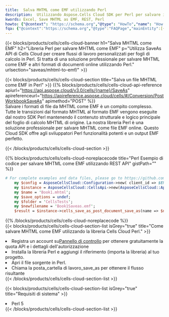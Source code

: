 ```yaml
---
title:  Salva MHTML come EMF utilizzando Perl
description:  Utilizzando Aspose.Cells Cloud SDK per Perl per salvare il file in formato MHTML come file in formato EMF.
kwords: Excel, Save MHTML as EMF, REST, Perl
howto: {"@context": "https://schema.org","@type": "HowTo","name": "How to save MHTML as EMF using the Cells Cloud Perl library.","description": "How to save MHTML as EMF using the Cells Cloud Perl library.","image": {"@type": "ImageObject"},"url": "/perl/saveas/mhtml-to-emf/","step": [{ "@type": "HowToStep","name": "How to save MHTML as EMF using the Cells Cloud Perl library. step 1", "image": {"@type": "ImageObject",},"url": "/perl/saveas/mhtml-to-emf/","text": "Register an account at <a href='https://dashboard.aspose.cloud/'>Dashboard</a> to get free API quota & authorization details",},{ "@type": "HowToStep","name": "How to save MHTML as EMF using the Cells Cloud Perl library. step 1", "image": {"@type": "ImageObject",},"url": "/perl/saveas/mhtml-to-emf/","text": "Install Perl library and add the reference (import the library) to your project.",},{ "@type": "HowToStep","name": "How to save MHTML as EMF using the Cells Cloud Perl library. step 1", "image": {"@type": "ImageObject",},"url": "/perl/saveas/mhtml-to-emf/","text": "Open the source file in Perl.",},{ "@type": "HowToStep","name": "How to save MHTML as EMF using the Cells Cloud Perl library. step 1", "image": {"@type": "ImageObject",},"url": "/perl/saveas/mhtml-to-emf/","text": "Call post_workbook_save_as method to get the resultant stream",}, ],"supply": {"@type": "HowToSupply","name": "document"},"tool": [{"@type": "HowToTool","name": "VIM, Visual Studio Code, Eclipse"},{"@type": "HowToTool","name": "Aspose Cells"}],"totalTime": "PT6M"}
fqa: {"@context":"https://schema.org","@type":"FAQPage","mainEntity":[{"@type":"Question","name":"Why save file as other formats file in C# using REST API?","acceptedAnswer":{"@type":"Answer","text":"Documents are encoded in many ways, and some files may be incompatible with the software you use. To open and read such files, just save them as appropriate file formats.<br/><ol><li>Install .NET SDK and add the reference (import the library) to your project.</li><li>Open the source file in C# using REST API.</li><li>Call the PostWorkbookSaveAsRequest() method, passing an output filename with required extension.</li><li>Get the result of save as a separate file.</li></ol>"}},{"@type":"Question","name":"What file formats can I save as with your C# library?","acceptedAnswer":{"@type":"Answer","text":"We support a variety of file formats for conversion using .NET library, including XLSX, Excel, xls , PDF, CSV, HTML, Markdown, XML, PNG, JPG, TIFF, Json, TXT and many more."}},{"@type":"Question","name":"What is the maximum allowed file size for conversion using this .NET library?","acceptedAnswer":{"@type":"Answer","text":"There are no file size limits for format conversions using .NET library."}}]}
---
```

{{< blocks/products/cells/cells-cloud-banner h1="Salva MHTML come EMF" h2="Libreria Perl per salvare MHTML come EMF" p="Utilizza SaveAs API di Cells Cloud per creare flussi di lavoro personalizzati per fogli di calcolo in Perl. Si tratta di una soluzione professionale per salvare MHTML come EMF e altri formati di documenti online utilizzando Perl." urlsection="saveas/mhtml-to-emf/" >}}

{{< blocks/products/cells/cells-cloud-section title="Salva un file MHTML come EMF in Perl" >}}
{{% blocks/products/cells/cells-cloud-api-reference apiurl="https://api.aspose.cloud/v3.0/cells/{name}/SaveAs" apireferenceurl="https://apireference.aspose.cloud/cells/#/Conversion/PostWorkbookSaveAs" apimethod="POST" %}}
<br/>
Salvare i formati di file da MHTML come EMF è un compito complesso. Tutte le transizioni dal formato MHTML al formato EMF vengono eseguite dal nostro SDK Perl mantenendo il contenuto strutturale e logico principale del foglio di calcolo MHTML di origine. La nostra libreria Perl è una soluzione professionale per salvare MHTML come file EMF online. Questo Cloud SDK offre agli sviluppatori Perl funzionalità potenti e un output EMF perfetto.

{{< /blocks/products/cells/cells-cloud-section >}}

{{% blocks/products/cells/cells-cloud-noreplacecode title="Perl Esempio di codice per salvare MHTML come EMF utilizzando REST API" gistPath="" %}}
  
```perl
# For complete examples and data files, please go to https://github.com/aspose-cells-cloud/aspose-cells-cloud-perl/
    my $config = AsposeCellsCloud::Configuration->new( client_id => $ENV{'ProductClientId'}, client_secret => $ENV{'ProductClientSecret'});
    my $instance = AsposeCellsCloud::CellsApi->new(AsposeCellsCloud::ApiClient->new( $config));
    my $name = 'Book1.mhtml';
    my $save_options = undef;
    my $folder = 'CellsTests';
    my $newfilename = 'Book1Saveas.emf';
    $result = $instance->cells_save_as_post_document_save_as(name => $name,save_options => $save_options, newfilename => $newfilename, folder => $folder);
```
  
{{% /blocks/products/cells/cells-cloud-noreplacecode %}}
<br/>
{{< blocks/products/cells/cells-cloud-section-list isGrey="true" title="Come salvare MHTML come EMF utilizzando la libreria Cells Cloud Perl." >}}
<li> Registra un account su<a href="https://dashboard.aspose.cloud/">Pannello di controllo</a> per ottenere gratuitamente la quota API e i dettagli dell'autorizzazione</li>
<li>Installa la libreria Perl e aggiungi il riferimento (importa la libreria) al tuo progetto.</li>
<li>Apri il file sorgente in Perl.</li>
<li>Chiama la posta_cartella di lavoro_save_as per ottenere il flusso risultante</li>
{{< /blocks/products/cells/cells-cloud-section-list >}}

{{< blocks/products/cells/cells-cloud-section-list isGrey="true" title="Requisiti di sistema" >}}
<li>Perl 5</li>
{{< /blocks/products/cells/cells-cloud-section-list >}}
